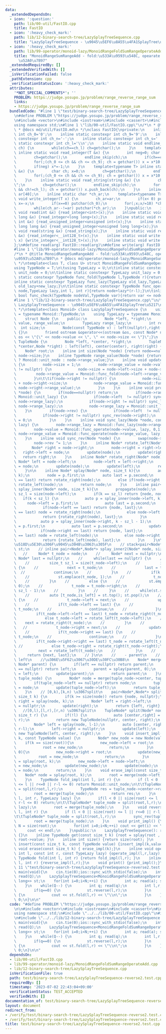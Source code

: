 ```yaml
---
data:
  _extendedDependsOn:
  - icon: ':question:'
    path: lib/00-util/FastIO.cpp
    title: FastIO
  - icon: ':heavy_check_mark:'
    path: lib/12-binary-search-tree/LazySplayTreeSequence.cpp
    title: "LazySplayTreeSequence - \u9045\u5EF6\u8A55\u4FA1SplayTree\u5217"
  - icon: ':heavy_check_mark:'
    path: lib/99-operator/monoid-lazy/MonoidRangeFoldSumRangeOperateAdd.cpp
    title: "MonoidRangeSumRangeAdd - fold:\u533A\u9593\u548C, opearate:\u533A\u9593\
      \u52A0\u7B97"
  _extendedRequiredBy: []
  _extendedVerifiedWith: []
  _isVerificationFailed: false
  _pathExtension: cpp
  _verificationStatusIcon: ':heavy_check_mark:'
  attributes:
    '*NOT_SPECIAL_COMMENTS*': ''
    PROBLEM: https://judge.yosupo.jp/problem/range_reverse_range_sum
    links:
    - https://judge.yosupo.jp/problem/range_reverse_range_sum
  bundledCode: "#line 1 \"test/binary-search-tree/LazySplayTreeSequence-reverse2.test.cpp\"\
    \n#define PROBLEM \"https://judge.yosupo.jp/problem/range_reverse_range_sum\"\n\
    \n#include <vector>\n#include <iostream>\n#include <cassert>\n#include <queue>\n\
    using namespace std;\n#line 1 \"lib/00-util/FastIO.cpp\"\n/*\n * @title FastIO\n\
    \ * @docs md/util/FastIO.md\n */\nclass FastIO{\nprivate:\n    inline static constexpr\
    \ int ch_0='0';\n    inline static constexpr int ch_9='9';\n    inline static\
    \ constexpr int ch_n='-';\n    inline static constexpr int ch_s=' ';\n    inline\
    \ static constexpr int ch_l='\\n';\n    inline static void endline_skip(char&\
    \ ch) {\n        while(ch==ch_l) ch=getchar();\n    }\n    template<typename T>\
    \ inline static void read_integer(T &x) {\n        int neg=0; char ch; x=0;\n\
    \        ch=getchar();\n        endline_skip(ch);\n        if(ch==ch_n) neg=1,ch=getchar();\n\
    \        for(;(ch_0 <= ch && ch <= ch_9); ch = getchar()) x = x*10 + (ch-ch_0);\n\
    \        if(neg) x*=-1;\n    }\n    template<typename T> inline static void read_unsigned_integer(T\
    \ &x) {\n        char ch; x=0;\n        ch=getchar();\n        endline_skip(ch);\n\
    \        for(;(ch_0 <= ch && ch <= ch_9); ch = getchar()) x = x*10 + (ch-ch_0);\n\
    \    }\n    inline static void read_string(string &x) {\n        char ch; x=\"\
    \";\n        ch=getchar();\n        endline_skip(ch);\n        for(;(ch != ch_s\
    \ && ch!=ch_l); ch = getchar()) x.push_back(ch);\n    }\n    inline static char\
    \ ar[40];\n    inline static char *ch_ar;\n    template<typename T> inline static\
    \ void write_integer(T x) {\n        ch_ar=ar;\n        if(x< 0) putchar(ch_n),\
    \ x=-x;\n        if(x==0) putchar(ch_0);\n        for(;x;x/=10) *ch_ar++=(ch_0+x%10);\n\
    \        while(ch_ar--!=ar) putchar(*ch_ar);\n    }\npublic:\n    inline static\
    \ void read(int &x) {read_integer<int>(x);}\n    inline static void read(long\
    \ long &x) {read_integer<long long>(x);}\n    inline static void read(unsigned\
    \ int &x) {read_unsigned_integer<unsigned int>(x);}\n    inline static void read(unsigned\
    \ long long &x) {read_unsigned_integer<unsigned long long>(x);}\n    inline static\
    \ void read(string &x) {read_string(x);}\n    inline static void read(__int128_t\
    \ &x) {read_integer<__int128_t>(x);}\n    inline static void write(__int128_t\
    \ x) {write_integer<__int128_t>(x);}\n    inline static void write(char x) {putchar(x);}\n\
    };\n#define read(arg) FastIO::read(arg)\n#define write(arg) FastIO::write(arg)\n\
    #line 1 \"lib/99-operator/monoid-lazy/MonoidRangeFoldSumRangeOperateAdd.cpp\"\n\
    /*\n * @title MonoidRangeSumRangeAdd - fold:\u533A\u9593\u548C, opearate:\u533A\
    \u9593\u52A0\u7B97\n * @docs md/operator/monoid-lazy/MonoidRangeSumRangeAdd.md\n\
    \ */\ntemplate<class T, class U> struct MonoidRangeFoldSumRangeOperateAdd {\n\t\
    using TypeNode = T;\n\tusing TypeLazy = U;\n\tinline static constexpr TypeNode\
    \ unit_node = 0;\n\tinline static constexpr TypeLazy unit_lazy = 0;\n\tinline\
    \ static constexpr TypeNode func_fold(TypeNode l,TypeNode r){return l+r;}\n\t\
    inline static constexpr TypeLazy func_lazy(TypeLazy old_lazy,TypeLazy new_lazy){return\
    \ old_lazy+new_lazy;}\n\tinline static constexpr TypeNode func_operate(TypeNode\
    \ node,TypeLazy lazy,int l, int r){return node+lazy*(r-l);}\n\tinline static constexpr\
    \ bool func_check(TypeNode nodeVal,TypeNode var){return var <= nodeVal;}\n};\n\
    #line 1 \"lib/12-binary-search-tree/LazySplayTreeSequence.cpp\"\n/*\n * @title\
    \ LazySplayTreeSequence - \u9045\u5EF6\u8A55\u4FA1SplayTree\u5217\n * @docs md/binary-search-tree/LazySplayTreeSequence.md\n\
    \ */\ntemplate<class Monoid> class LazySplayTreeSequence {\n    using TypeNode\
    \ = typename Monoid::TypeNode;\n    using TypeLazy = typename Monoid::TypeLazy;\n\
    \    struct Node {\n    public:\n        Node *left, *right;\n        TypeNode\
    \ value, range_value;\n        TypeLazy range_lazy;\n        int rev;\n      \
    \  int size;\n        Node(const TypeNode v) : left(nullptr),right(nullptr),value(v),range_value(v),range_lazy(Monoid::unit_lazy),size(1),rev(0)\
    \ {}\n        friend ostream &operator<<(ostream &os, const Node* node) {return\
    \ os << \"{\" << node->value << \", \" << node->size << \"}\";}\n    };\n    struct\
    \ TupleNode {\n        Node *left, *center, *right;\n        TupleNode(Node *left,Node\
    \ *center,Node *right) : left(left), center(center), right(right) {}\n    };\n\
    \    Node* root;\n    inline int size(Node *node) {return node==nullptr ? 0 :\
    \ node->size;}\n    inline TypeNode range_value(Node *node) {return node==nullptr\
    \ ? Monoid::unit_node : node->range_value;}\n    inline void update(Node *node)\
    \ {\n        node->size = 1;\n        node->range_value = node->value;\n\t\tif(node->left\
    \ != nullptr) {\n            node->size = node->left->size + node->size;\n   \
    \         node->range_value = Monoid::func_fold(node->left->range_value, node->range_value);\n\
    \        }\n\t\tif(node->right != nullptr) {\n            node->size = node->size\
    \ + node->right->size;\n            node->range_value = Monoid::func_fold(node->range_value,\
    \ node->right->range_value);\n        }\n    }\n    inline void propagate(Node\
    \ *node) {\n        if(node==nullptr) return;\n        if(node->range_lazy !=\
    \ Monoid::unit_lazy) {\n            if(node->left  != nullptr) sync_lazy(node->left,\
    \ node->range_lazy);\n            if(node->right != nullptr) sync_lazy(node->right,\
    \ node->range_lazy);\n            node->range_lazy = Monoid::unit_lazy;\n    \
    \    }\n        if(node->rev) {\n            if(node->left  != nullptr) sync_rev(node->left);\n\
    \            if(node->right != nullptr) sync_rev(node->right);\n            node->rev\
    \ = 0;\n        }\n    }\n    inline void sync_lazy(Node *node, const TypeLazy\
    \ lazy) {\n        node->range_lazy = Monoid::func_lazy(node->range_lazy, lazy);\n\
    \        node->value = Monoid::func_operate(node->value, lazy, 0,1);\n       \
    \ node->range_value = Monoid::func_operate(node->range_value, lazy, 0, node->size);\n\
    \    }\n    inline void sync_rev(Node *node) {\n        swap(node->left, node->right);\n\
    \        node->rev ^= 1;\n    }\n    inline Node* rotate_left(Node* node){\n \
    \       Node* right = node->right;\n        node->right = right->left;\n     \
    \   right->left = node;\n        update(node);\n        update(right);\n     \
    \   return right;\n    }\n    inline Node* rotate_right(Node* node){\n       \
    \ Node* left = node->left;\n        node->left = left->right;\n        left->right\
    \ = node;\n        update(node);\n        update(left);\n        return left;\n\
    \    }\n\n    inline Node* splay(Node* node, size_t k){\n        auto p = splay_inner(node,\
    \ k);\n        node = p.first;\n        auto last = p.second;\n        if(node->left\
    \ == last) return rotate_right(node);\n        else if(node->right == last) return\
    \ rotate_left(node);\n        return node;\n    }\n    inline pair<Node*,Node*>\
    \ splay_inner(Node* node, size_t k){\n        propagate(node);\n        size_t\
    \ sz_l = size(node->left);\n        if(k == sz_l) return {node, node};\n     \
    \   if(k < sz_l) {\n            auto p = splay_inner(node->left, k);\n       \
    \     node->left = p.first;\n            auto last = p.second;\n            update(node);\n\
    \            if(node->left == last) return {node, last};\n            if(node->left->left\
    \ == last) node = rotate_right(node);\n            else node->left = rotate_left(node->left);\n\
    \            return {rotate_right(node), last};\n        }\n        else {\n \
    \           auto p = splay_inner(node->right, k - sz_l - 1);\n            node->right\
    \ = p.first;\n            auto last = p.second;\n            update(node);\n \
    \           if(node->right == last) return {node, last};\n            if(node->right->right\
    \ == last) node = rotate_left(node);\n            else node->right = rotate_right(node->right);\n\
    \            return {rotate_left(node), last};\n        }\n    }\n\n    // \u975E\
    \u518D\u5E30\u306F\u9045\u304B\u3063\u305F\n    // stack<pair<Node*, size_t>>\
    \ st;\n    // inline pair<Node*,Node*> splay_inner2(Node* node, size_t k){\n \
    \   //     Node* t_node = node;\n    //     Node* next = nullptr;\n    //    \
    \ Node* last = nullptr;\n    //     while(last == nullptr) {\n    //         propagate(t_node);\n\
    \    //         size_t sz_l = size(t_node->left);\n    //         if(k == sz_l)\
    \ {\n    //             next = t_node;\n    //             last = t_node;\n  \
    \  //             continue;\n    //         }\n    //         if(k < sz_l) {\n\
    \    //             st.emplace(t_node, 1);\n    //             t_node = t_node->left;\n\
    \    //         }\n    //         else {\n    //             st.emplace(t_node,\
    \ 0);\n    //             t_node = t_node->right;\n    //             k = (k -\
    \ sz_l - 1);\n    //         }\n    //     }\n    //     while(st.size()) {\n\
    \    //         auto [t_node,is_left] = st.top(); st.pop();\n    //         if(is_left)\
    \ {\n    //             t_node->left = next;\n    //             update(t_node);\n\
    \    //             if(t_node->left == last) {\n    //                 next =\
    \ t_node;\n    //                 continue;\n    //             }\n    //    \
    \         if(t_node->left->left == last) t_node = rotate_right(t_node);\n    //\
    \             else t_node->left = rotate_left(t_node->left);\n    //         \
    \    next = rotate_right(t_node);\n    //         }\n    //         else {\n \
    \   //             t_node->right = next;\n    //             update(t_node);\n\
    \    //             if(t_node->right == last) {\n    //                 next =\
    \ t_node;\n    //                 continue;\n    //             }\n    //    \
    \         if(t_node->right->right == last) t_node = rotate_left(t_node);\n   \
    \ //             else t_node->right = rotate_right(t_node->right);\n    //   \
    \          next = rotate_left(t_node);\n    //         }\n    //     }\n    //\
    \     return {next, last};\n    // }\n\n    //    - parent\n    //   |\n    //\
    \ left\n    //\u306E\u5F62\u3067\u30DE\u30FC\u30B8\n    Node* merge(Node* left,\
    \ Node* parent) {\n        if(left == nullptr) return parent;\n        if(parent\
    \ == nullptr) return left;\n        parent = splay(parent, 0);\n        parent->left\
    \ = left;\n        update(parent);\n        return parent;\n    }\n    Node* merge(TupleNode*\
    \ tuple_node) {\n        Node* node = merge(tuple_node->center, tuple_node->right);\n\
    \        if(tuple_node->left == nullptr) return node;\n        tuple_node->left->right\
    \ = node;\n        update(tuple_node->left);\n        return tuple_node->left;\n\
    \    }\n    // [0,k),[k,n) \u3067split\n    pair<Node*,Node*> split(Node* node,\
    \ size_t k) {\n        if(k >= size(node)) return {node, nullptr};\n        Node*\
    \ right = splay(node, k);\n        Node* left = right->left;\n        right->left\
    \ = nullptr;\n        update(right);\n        return {left, right};\n    }\n \
    \   //[0,l),[l,r),[r,n) \u3067split\n    TupleNode* split(Node* node, size_t l,\
    \ size_t r) {\n        if(!l) {\n            auto [center,right] = split(node,\
    \ r);\n            return new TupleNode(nullptr, center, right);\n        }\n\
    \        Node* left = splay(node, l-1);\n        auto [center, right] = split(left->right,\
    \ r-l);\n        left->right = nullptr;\n        update(left);\n        return\
    \ new TupleNode(left, center, right);\n    }\n    void insert_impl(const size_t\
    \ k, const TypeNode value) {\n        Node* new_node = new Node(value);\n    \
    \    if(k == size(root)){\n            new_node->left = root;\n            update(new_node);\n\
    \            root = new_node;\n            return;\n        }\n        if(k ==\
    \ 0){\n            new_node->right = root;\n            update(new_node);\n  \
    \          root = new_node;\n            return;\n        }\n        Node* node\
    \ = splay(root, k);\n        new_node->left = node->left;\n        node->left\
    \ = new_node;\n        update(new_node);\n        update(node);\n        root\
    \ = node;\n        return;\n    }\n    void erase_impl(const size_t k){\n    \
    \    Node* node = splay(root, k);\n        root = merge(node->left,node->right);\n\
    \    }\n    TypeNode fold_impl(int l, int r) {\n        if (l < 0 || size(root)\
    \ <= l || r<=0 || r-l <= 0) return Monoid::unit_node;\n\t\tTupleNode* tuple_node\
    \ = split(root,l,r);\n        TypeNode res = tuple_node->center->range_value;\n\
    \        root = merge(tuple_node);\n        return res;\n    }\n    void operate_impl(int\
    \ l, int r, TypeLazy lazy) {\n        if(l < 0 || size(root) <= l || r <= 0 ||\
    \ r-l <= 0) return;\n\t\tTupleNode* tuple_node = split(root,l,r);\n        sync_lazy(tuple_node->center,\
    \ lazy);\n        root = merge(tuple_node);\n    }\n    void reverse_impl(int\
    \ l, int r) {\n        if (l < 0 || size(root) <= l || r<=0 || r-l <= 0) return;\n\
    \t\tTupleNode* tuple_node = split(root,l,r);\n        sync_rev(tuple_node->center);\n\
    \        root = merge(tuple_node);\n    }\n    void print_impl() {\n        size_t\
    \ N = size(root);\n        for(int i=0;i<N;++i) cout << get(i) << \" \";\n   \
    \     cout << endl;\n    }\npublic:\n    LazySplayTreeSequence(): root(nullptr)\
    \ {}\n    inline TypeNode get(const size_t k) {root = splay(root , k); return\
    \ root->value; }\n    inline int size() {return size(root); }\n    inline void\
    \ insert(const size_t k, const TypeNode value) {insert_impl(k,value);}\n    inline\
    \ void erase(const size_t k) { erase_impl(k);}\n    inline void operate(const\
    \ int l, const int r, const TypeLazy lazy) {operate_impl(l,r,lazy);}\n    inline\
    \ TypeNode fold(int l, int r) {return fold_impl(l,r); }\n    inline void reverse(int\
    \ l, int r) {reverse_impl(l,r);}\n    void print() {print_impl();}\n};\n#line\
    \ 11 \"test/binary-search-tree/LazySplayTreeSequence-reverse2.test.cpp\"\n\nint\
    \ main(void){\n    cin.tie(0);ios::sync_with_stdio(false);\n    int N,Q; read(N);\
    \ read(Q);\n    LazySplayTreeSequence<MonoidRangeFoldSumRangeOperateAdd<long long,long\
    \ long>> st;\n    for(int i=0;i<N;++i) {\n        int a; read(a); st.insert(i,a);\n\
    \    }\n    while(Q--) {\n        int q; read(q);\n        int l,r; read(l); read(r);\n\
    \        if(q==0) {\n            st.reverse(l,r);\n        }\n        if(q==1)\
    \ {\n            cout << st.fold(l,r) << \"\\n\";\n        }\n    }\n    return\
    \ 0;\n}\n\n"
  code: "#define PROBLEM \"https://judge.yosupo.jp/problem/range_reverse_range_sum\"\
    \n\n#include <vector>\n#include <iostream>\n#include <cassert>\n#include <queue>\n\
    using namespace std;\n#include \"../../lib/00-util/FastIO.cpp\"\n#include \"../../lib/99-operator/monoid-lazy/MonoidRangeFoldSumRangeOperateAdd.cpp\"\
    \n#include \"../../lib/12-binary-search-tree/LazySplayTreeSequence.cpp\"\n\nint\
    \ main(void){\n    cin.tie(0);ios::sync_with_stdio(false);\n    int N,Q; read(N);\
    \ read(Q);\n    LazySplayTreeSequence<MonoidRangeFoldSumRangeOperateAdd<long long,long\
    \ long>> st;\n    for(int i=0;i<N;++i) {\n        int a; read(a); st.insert(i,a);\n\
    \    }\n    while(Q--) {\n        int q; read(q);\n        int l,r; read(l); read(r);\n\
    \        if(q==0) {\n            st.reverse(l,r);\n        }\n        if(q==1)\
    \ {\n            cout << st.fold(l,r) << \"\\n\";\n        }\n    }\n    return\
    \ 0;\n}\n\n"
  dependsOn:
  - lib/00-util/FastIO.cpp
  - lib/99-operator/monoid-lazy/MonoidRangeFoldSumRangeOperateAdd.cpp
  - lib/12-binary-search-tree/LazySplayTreeSequence.cpp
  isVerificationFile: true
  path: test/binary-search-tree/LazySplayTreeSequence-reverse2.test.cpp
  requiredBy: []
  timestamp: '2023-07-02 22:43:04+09:00'
  verificationStatus: TEST_ACCEPTED
  verifiedWith: []
documentation_of: test/binary-search-tree/LazySplayTreeSequence-reverse2.test.cpp
layout: document
redirect_from:
- /verify/test/binary-search-tree/LazySplayTreeSequence-reverse2.test.cpp
- /verify/test/binary-search-tree/LazySplayTreeSequence-reverse2.test.cpp.html
title: test/binary-search-tree/LazySplayTreeSequence-reverse2.test.cpp
---
```

